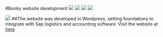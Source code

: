 #Bunky website development
![](https://dl.dropboxusercontent.com/s/b2joyctqwuq73ez/2021-03-23-WebsiteBunky-02.png?dl=0)
![](https://dl.dropboxusercontent.com/s/ljeaup7dvvylmmg/2021-03-23-WebsiteBunky-03.png?dl=0)
![](https://dl.dropboxusercontent.com/s/ljeaup7dvvylmmg/2021-03-23-WebsiteBunky-04.png?dl=0)
![](https://dl.dropboxusercontent.com/s/b4bv37dwt4qo0be/2021-03-23-WebsiteBunky-05.png?dl=0)

![](https://dl.dropboxusercontent.com/s/o16kvwwn7fhgpmw/2021-03-23-WebsiteBunky-01.png?dl=0)
##The website was developed in Wordpress, setting foundations to integrate with Sap logistics and accounting software.
Visit the website at [here](https://www.bunky.ec)
